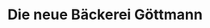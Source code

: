 ---
title: "Die neue Bäckerei Göttmann"
url: /hoechst-im-odenwald/die-neue-baeckerei-goettmann/
shop: Bäckerei
---